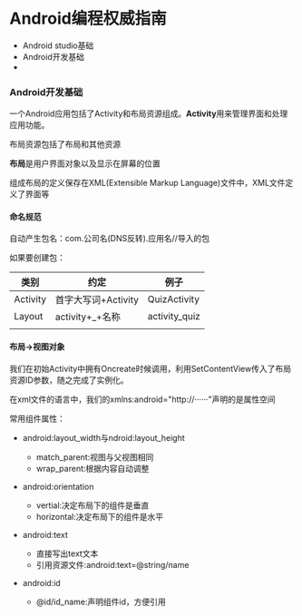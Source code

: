 # Android编程权威指南

* Android studio基础
* Android开发基础
* 

### Android开发基础

一个Android应用包括了Activity和布局资源组成。**Activity**用来管理界面和处理应用功能。

布局资源包括了布局和其他资源

**布局**是用户界面对象以及显示在屏幕的位置

组成布局的定义保存在XML(Extensible Markup Language)文件中，XML文件定义了界面等

#### 命名规范

自动产生包名：com.公司名(DNS反转).应用名//导入的包

如果要创建包：

| 类别     | 约定                | 例子          |
| -------- | ------------------- | ------------- |
| Activity | 首字大写词+Activity | QuizActivity  |
| Layout   | activity+_+名称     | activity_quiz |
|          |                     |               |

#### 布局->视图对象

我们在初始Activity中拥有Oncreate时候调用，利用SetContentView传入了布局资源ID参数，随之完成了实例化。

在xml文件的语言中，我们的xmlns:android="http://······"声明的是属性空间

常用组件属性：

* android:layout_width与ndroid:layout_height
  * match_parent:视图与父视图相同
  * wrap_parent:根据内容自动调整

* android:orientation
  * vertial:决定布局下的组件是垂直
  * horizontal:决定布局下的组件是水平
* android:text
  * 直接写出text文本
  * 引用资源文件:android:text=@string/name
* android:id
  * @id/id_name:声明组件id，方便引用